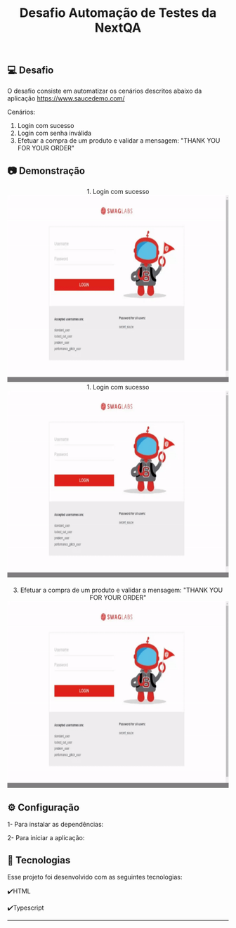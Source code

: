 <h1 align="center">
   Desafio Automação de Testes da NextQA
</h1>

<br>

## 💻 Desafio

O desafio consiste em automatizar os cenários descritos abaixo da aplicação https://www.saucedemo.com/ 

Cenários:
1. Login com sucesso
2. Login com senha inválida
3. Efetuar a compra de um produto e validar a mensagem: "THANK YOU FOR YOUR ORDER"

## :camera: Demonstração
<div align="center" >
  1. Login com sucesso
   <br>
  <img src="./teste.gif" alt="demo-web" height="425">
</div>

<div align="center" >
  1. Login com sucesso
   <br>
  <img src="./teste.gif" alt="demo-web" height="425">
</div>

<div align="center" >
   <br>
   3. Efetuar a compra de um produto e validar a mensagem: "THANK YOU FOR YOUR ORDER"
  <img src="./teste.gif" alt="demo-web" height="425">
</div>

## ⚙ Configuração

1- Para instalar as dependências:
> 
2- Para iniciar a aplicação:
> 

## :rocket: Tecnologias

Esse projeto foi desenvolvido com as seguintes tecnologias:

✔️HTML

✔️Typescript



---

